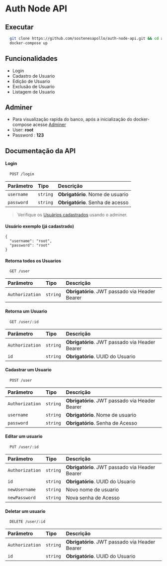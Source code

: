
# Auth Node API

## Executar

```bash
  git clone https://github.com/sostenesapollo/auth-node-api.git && cd auth-node-api
  docker-compose up
```

## Funcionalidades

- Login
- Cadastro de Usuario
- Edição de Usuario
- Exclusão de Usuario
- Listagem de Usuario


## Adminer

- Para visualização rapida do banco, após a inicialização do docker-compose acesse [Adminer](http://localhost:8080)
- User: **root**
- Password : **123**
## Documentação da API

#### Login

```http
  POST /login
```

| Parâmetro   | Tipo       | Descrição                           |
| :---------- | :--------- | :---------------------------------- |
| `username` | `string` | **Obrigatório**. Nome de usuario |
| `password` | `string` | **Obrigatório**. Senha de acesso |


> Verifique os [Usuários cadastrados](http://localhost:8080/?server=db&username=root&db=auth_sys&select=user) usando o adminer.
#### Usuário exemplo (já cadastrado)
```
{ 
  "username": "root",
  "password": "root"
}
```

#### Retorna todos os Usuarios

```http
  GET /user
```

| Parâmetro   | Tipo       | Descrição                                   |
| :---------- | :--------- | :------------------------------------------ |
| `Authorization`      | `string` | **Obrigatório**. JWT passado via Header Bearer |


#### Retorna um Usuario

```http
  GET /user/:id
```

| Parâmetro   | Tipo       | Descrição                                   |
| :---------- | :--------- | :------------------------------------------ |
| `Authorization`      | `string` | **Obrigatório**. JWT passado via Header Bearer |
| `id`| `string` | **Obrigatório**. UUID do Usuario

#### Cadastrar um Usuario

```http
  POST /user
```

| Parâmetro   | Tipo       | Descrição                                   |
| :---------- | :--------- | :------------------------------------------ |
| `Authorization`      | `string` | **Obrigatório**. JWT passado via Header Bearer |
| `username`| `string` | **Obrigatório**. Nome de usuario
| `password`| `string` | **Obrigatório**. Senha de Acesso

#### Editar um usuario

```http
  PUT /user/:id
```

| Parâmetro   | Tipo       | Descrição                                   |
| :---------- | :--------- | :------------------------------------------ |
| `Authorization`      | `string` | **Obrigatório**. JWT passado via Header Bearer |
| `id`| `string` | **Obrigatório**. UUID do Usuario
| `newUsername`| `string` | Novo nome de usuario
| `newPassword`| `string` | Nova senha de Acesso

#### Deletar um usuario

```http
  DELETE /user/:id
```

| Parâmetro   | Tipo       | Descrição                                   |
| :---------- | :--------- | :------------------------------------------ |
| `Authorization`      | `string` | **Obrigatório**. JWT passado via Header Bearer |
| `id`| `string` | **Obrigatório**. UUID do Usuario
    
